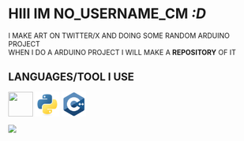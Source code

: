 # HIII IM NO_USERNAME_CM *:D*
I MAKE ART ON TWITTER/X AND DOING SOME RANDOM ARDUINO PROJECT </br>
WHEN I DO A ARDUINO PROJECT I WILL MAKE A **REPOSITORY** OF IT
## LANGUAGES/TOOL I USE
<img src="https://cdn.worldvectorlogo.com/logos/arduino-1.svg" style="width:50px;height:50px;"> </a> <img src="https://raw.githubusercontent.com/devicons/devicon/master/icons/python/python-original.svg" style="width:50px;height:50px;"> </a> <img src="https://raw.githubusercontent.com/github/explore/180320cffc25f4ed1bbdfd33d4db3a66eeeeb358/topics/cpp/cpp.png" style="width:50px;height:50px;"> 

<img src="https://github-readme-stats.vercel.app/api/top-langs/?username=idkilikemach"/>
